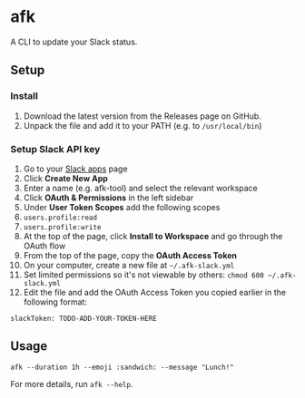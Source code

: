 # afk

A CLI to update your Slack status.

## Setup

### Install

1. Download the latest version from the Releases page on GitHub.
2. Unpack the file and add it to your PATH (e.g. to `/usr/local/bin`)

### Setup Slack API key

1. Go to your [Slack apps](https://api.slack.com/apps) page
1. Click **Create New App**
1. Enter a name (e.g. afk-tool) and select the relevant workspace
1. Click **OAuth & Permissions** in the left sidebar
1. Under **User Token Scopes** add the following scopes
  1. `users.profile:read`
  1. `users.profile:write`
1. At the top of the page, click **Install to Workspace** and go through the OAuth flow
1. From the top of the page, copy the **OAuth Access Token**
1. On your computer, create a new file at `~/.afk-slack.yml`
1. Set limited permissions so it's not viewable by others: `chmod 600 ~/.afk-slack.yml`
1. Edit the file and add the OAuth Access Token you copied earlier in the following format:

```
slackToken: TODO-ADD-YOUR-TOKEN-HERE
```

## Usage

```
afk --duration 1h --emoji :sandwich: --message "Lunch!"
```

For more details, run `afk --help`.
